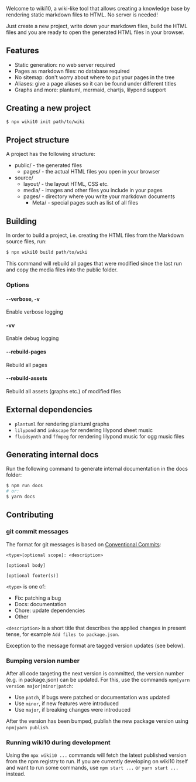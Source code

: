 Welcome to wiki10, a wiki-like tool that allows creating a knowledge base by
rendering static markdown files to HTML. No server is needed!

Just create a new project, write down your markdown files, build the HTML files
and you are ready to open the generated HTML files in your browser.

## Features

- Static generation: no web server required
- Pages as markdown files: no database required
- No sitemap: don't worry about where to put your pages in the tree
- Aliases: give a page aliases so it can be found under different titles
- Graphs and more: plantuml, mermaid, chartjs, lilypond support

## Creating a new project

```sh
$ npx wiki10 init path/to/wiki
```

## Project structure

A project has the following structure:

- public/ - the generated files
  - pages/ - the actual HTML files you open in your browser
- source/
  - layout/ - the layout HTML, CSS etc.
  - media/ - images and other files you include in your pages
  - pages/ - directory where you write your markdown documents
    - Meta/ - special pages such as list of all files

## Building

In order to build a project, i.e. creating the HTML files from the Markdown
source files, run:

```sh
$ npx wiki10 build path/to/wiki
```

This command will rebuild all pages that were modified since the last run and
copy the media files into the public folder.

### Options

#### --verbose, -v

Enable verbose logging

#### -vv

Enable debug logging

#### --rebuild-pages

Rebuild all pages

#### --rebuild-assets

Rebuild all assets (graphs etc.) of modified files

## External dependencies

- `plantuml` for rendering plantuml graphs
- `lilypond` and `inkscape` for rendering lilypond sheet music
- `fluidsynth` and `ffmpeg` for rendering lilypond music for ogg music files

## Generating internal docs

Run the following command to generate internal documentation in the docs folder:

```sh
$ npm run docs
# or:
$ yarn docs
```

## Contributing

### git commit messages

The format for git messages is based on [Conventional Commits](https://www.conventionalcommits.org/en/v1.0.0/):

```
<type>[optional scope]: <description>

[optional body]

[optional footer(s)]
```

`<type>` is one of:

- Fix: patching a bug
- Docs: documentation
- Chore: update dependencies
- Other

`<description>` is a short title that describes the applied changes in present
tense, for example `Add files to package.json`.

Exception to the message format are tagged version updates (see below).

### Bumping version number

After all code targeting the next version is committed, the version number
(e.g. in package.json) can be updated. For this, use the commands
`npm|yarn version major|minor|patch`:

- Use `patch`, if bugs were patched or documentation was updated
- Use `minor`, if new features were introduced
- Use `major`, if breaking changes were introduced

After the version has been bumped, publish the new package version using
`npm|yarn publish`.

### Running wiki10 during development

Using the `npx wiki10 ...` commands will fetch the latest published version from
the npm registry to run. If you are currently developing on wiki10 itself and
want to run some commands, use `npm start ...` or `yarn start ...` instead.
